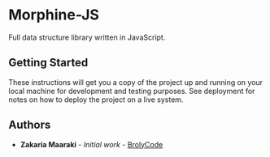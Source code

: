 # Morphine-JS

Full data structure library written in JavaScript.

## Getting Started

These instructions will get you a copy of the project up and running on your local machine for development and testing purposes. See deployment for notes on how to deploy the project on a live system.


## Authors

* **Zakaria Maaraki** - *Initial work* - [BrolyCode](https://github.com/BrolyCode)

